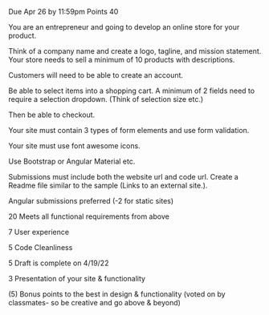 Due Apr 26 by 11:59pm Points 40

You are an entrepreneur and going to develop an online store for your product.

Think of a company name and create a logo, tagline, and mission statement.
Your store needs to sell a minimum of 10 products with descriptions.

Customers will need to be able to create an account. 

Be able to select items into a shopping cart.  A minimum of 2 fields need to require a selection dropdown. (Think of selection size etc.)

Then be able to checkout.

Your site must contain 3 types of form elements and use form validation.

Your site must use font awesome icons.

Use Bootstrap or Angular Material etc.

 

Submissions must include both the website url and code url.  Create a Readme file similar to the sample (Links to an external site.).

 

Angular submissions preferred (-2 for static sites)

 

20 Meets all functional requirements from above

7 User experience

5 Code Cleanliness

5 Draft is complete on 4/19/22

3 Presentation of your site & functionality

(5) Bonus points to the best in design & functionality (voted on by classmates- so be creative and go above & beyond)